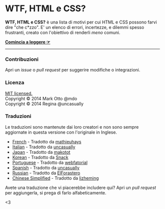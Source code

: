 # WTF, HTML e CSS?

**WTF, HTML e CSS?** è una lista di motivi per cui HTML e CSS possono farvi dire "che c*zzo". E' un elenco di errori, incertezze, e dilemmi spesso frustranti, creato con l'obiettivo di renderli _meno_ comuni.

**[Comincia a leggere ☞](http://uncasually.github.io/wtf-html-css/)**

---

### Contribuzioni

Apri un *issue* o *pull request* per suggerire modifiche o integrazioni.


### Licenza

[MIT licensed.](LICENSE.md) <br>
Copyright © 2014 Mark Otto @mdo <br>
Copyright © 2014 Regina @uncasually <br>

### Traduzioni

Le traduzioni sono mantenute dai loro creatori e non sono sempre aggiornate in questa versione con l'originale in Inglese.

- [French](http://mathieuhays.github.io/wtf-html-css/) - Tradotto da [mathieuhays](https://github.com/mathieuhays)
- [Italian](http://uncasually.github.io/wtf-html-css/) - Tradotto da [uncasually](https://github.com/uncasually)
- [Japan](http://makotot.github.io/wtf-html-css/) - Tradotto da [makotot](https://github.com/makotot)
- [Korean](http://snack-x.github.io/wtf-html-css/) - Tradotto da [Snack](https://github.com/Snack-X)
- [Portuguese](http://webfatorial.github.io/wtf-html-css/) - Tradotto da [webfatorial](http://webfatorial.com/)
- [Spanish](http://uncasually.github.io/wtf-html-y-css/) - Tradotto da [uncasually](https://github.com/uncasually)
- [Russian](http://elforastero.github.io/wtf-html-css/) - Tradotto da [ElForastero](https://github.com/elforastero)
- [Chinese Simplified](https://lizheming.github.io/wtf-html-css/) - Tradotto da [lizheming](https://github.com/lizheming)

Avete una traduzione che vi piacerebbe includere qui? Apri un *pull request* per aggiungerla, si prega di farlo alfabeticamente.

<3
